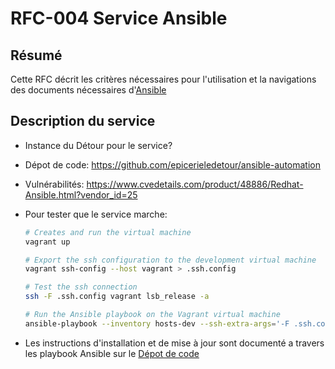 # RFC-004 Service Ansible

## Résumé

Cette RFC décrit les critères nécessaires pour l'utilisation et la navigations des documents nécessaires d'[Ansible](
https://www.ansible.com/)

## Description du service

- Instance du Détour pour le service?
- Dépot de code: https://github.com/epicerieledetour/ansible-automation
- Vulnérabilités: https://www.cvedetails.com/product/48886/Redhat-Ansible.html?vendor_id=25
- Pour tester que le service marche:

    ```sh
    # Creates and run the virtual machine
    vagrant up

    # Export the ssh configuration to the development virtual machine
    vagrant ssh-config --host vagrant > .ssh.config

    # Test the ssh connection
    ssh -F .ssh.config vagrant lsb_release -a

    # Run the Ansible playbook on the Vagrant virtual machine
    ansible-playbook --inventory hosts-dev --ssh-extra-args='-F .ssh.config' playbook.yml
    ```

- Les instructions d'installation et de mise à jour sont documenté a travers les playbook Ansible sur le [Dépot de
  code](https://github.com/epicerieledetour/ansible-automation/blob/master/playbook.yml)

